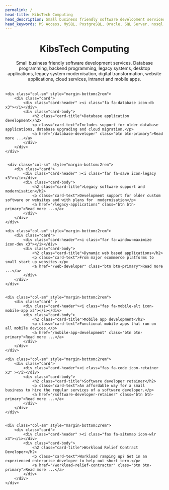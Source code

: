 ```yaml
---
permalink: /
head-title: KibsTech Computing
head_description: Small business friendly software development services. Database programming, backend programming, legacy systems, legacy system modernisation, desktop applications, testing, websites, cloud, intranet, mobile apps
head_keywords: MS Access, MySQL, PostgreSQL, Oracle, SQL Server, nosql, AWS, java, c, c++, PHP, perl, JavaScript, Fortran, Visual Basic
--- 
```



<div class="container" id="services">
<div style="text-align:center; margin-bottom:2rem">
<h1>KibsTech Computing</h1>
<p>Small business friendly software development services. Database programming, backend programming, legacy systems, desktop applications, legacy system modernisation, digital transformation, website applications, cloud services, intranet and mobile apps.</p>
</div>

  <div class="row" >
    
    
    
    <div class="col-sm" style="margin-bottom:2rem">
        <div class="card">
            <div class="card-header" ><i class="fa fa-database icon-db x3"></i></div>
            <div class="card-body">
                <h2 class="card-title">Database application development</h2>
                <p class="card-text">Includes support for older database applications, database upgrading and cloud migration.</p>
                <a href="/database-developer" class="btn btn-primary">Read more ...</a>
            </div>
        </div>    
    </div>
    
    
     <div class="col-sm" style="margin-bottom:2rem">
        <div class="card">
            <div class="card-header" ><i class="far fa-save icon-legacy x3"></i></div>
            <div class="card-body">
                <h2 class="card-title">Legacy software support and modernisation</h2>
                <p class="card-text">Development support for older custom software or websites and with plans for  modernisation</p>
                <a href="/legacy-applications" class="btn btn-primary">Read more ...</a>
            </div>
        </div>
    </div>
    
  
  
  </div>

  <div class="row">
   

    <div class="col-sm" style="margin-bottom:2rem">
        <div class="card">
            <div class="card-header"><i class="far fa-window-maximize icon-dev x3"></i></div>
            <div class="card-body">
                <h2 class="card-title">Dynamic web based applications</h2>
                <p class="card-text">From major ecommerce platforms to small start up websites.</p>
                <a href="/web-developer" class="btn btn-primary">Read more ...</a>
            </div>
        </div>
    </div>

   
    <div class="col-sm" style="margin-bottom:2rem">
        <div class="card" >
            <div class="card-header"><i class="fas fa-mobile-alt icon-mobile-app x3"></i></div>
            <div class="card-body">
                <h2 class="card-title">Mobile app development</h2>
                <p class="card-text">Functional mobile apps that run on all mobile devices.</p>
                <a href="/mobile-app-development" class="btn btn-primary">Read more ...</a>
            </div>
        </div>    
    </div>
   
   
   
 
 
  </div>

   <div class="row">
    
    <div class="col-sm" style="margin-bottom:2rem">
        <div class="card">
            <div class="card-header"><i class="fas fa-code icon-retainer x3" ></i></div>
            <div class="card-body">
                <h2 class="card-title">Software developer retainer</h2>
                <p class="card-text">An affordable way for a small business to hire the regular services of a software developer.</p>
                <a href="/software-developer-retainer" class="btn btn-primary">Read more ...</a>
            </div>
        </div>
    </div>

    
    <div class="col-sm" style="margin-bottom:2rem">
        <div class="card">
            <div class="card-header" ><i class="fas fa-sitemap icon-wlr x3"></i></div>
            <div class="card-body">
                <h2 class="card-title">Workload Relief Contract Developer</h2>
                <p class="card-text">Workload ramping up? Get in an experienced enterprise developer to help out short term.</p>
                <a href="/workload-relief-contractor" class="btn btn-primary">Read more ...</a>
            </div>
        </div>
    </div>
  
  
  </div>





</div>